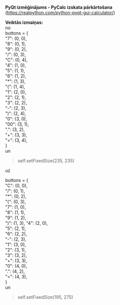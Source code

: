 **PyQt izmēģinājums - PyCalc izskata pārkārtošana** (https://realpython.com/python-pyqt-gui-calculator/)  

**Veiktās izmaiņas:**  
no  
   buttons = {  
       "7": (0, 0),  
       "8": (0, 1),  
       "9": (0, 2),  
       "/": (0, 3),  
       "C": (0, 4),  
       "4": (1, 0),  
       "5": (1, 1),  
       "6": (1, 2),  
       "*": (1, 3),  
       "(": (1, 4),  
       "1": (2, 0),  
       "2": (2, 1),  
       "3": (2, 2),  
       "-": (2, 3),  
       ")": (2, 4),  
       "0": (3, 0),  
       "00": (3, 1),  
       ".": (3, 2),  
       "+": (3, 3),  
       "=": (3, 4),  
   }  
un  
>   self.setFixedSize(235, 235)  
  
uz
  
   buttons = {  
       "C": (0, 0),  
       "/": (0, 1),  
       "*": (0, 2),  
       "(": (0, 3),  
       "7": (1, 0),  
       "8": (1, 1),  
       "9": (1, 2),  
       ")": (1, 3),
       "4": (2, 0),  
       "5": (2, 1),  
       "6": (2, 2),  
       "-": (2, 3),  
       "1": (3, 0),  
       "2": (3, 1),  
       "3": (3, 2),  
       "+": (3, 3),  
       "0": (4, 0),  
       ".": (4, 2),  
       "=": (4, 3),  
   }  
un  
>   self.setFixedSize(195, 275)  
   
   

